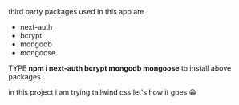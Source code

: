third party packages used in this app are

- next-auth
- bcrypt
- mongodb
- mongoose

TYPE **npm i next-auth bcrypt mongodb mongoose** to install above packages

in this project i am trying tailwind css let's how it goes 😁
